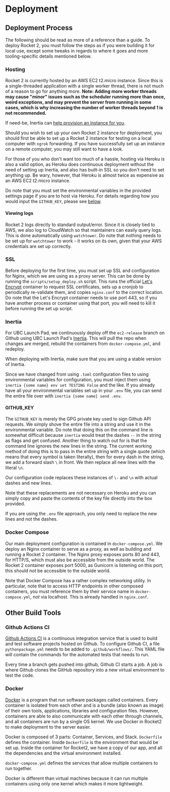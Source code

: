 # Deployment

## Deployment Process

The following should be read as more of a reference than a guide. To deploy
Rocket 2, you must follow the steps as if you were building it for local use,
except some tweaks in regards to where it goes and more tooling-specific details
mentioned below.

### Hosting

Rocket 2 is currently hosted by an AWS EC2 t2.micro instance. Since this is a
single-threaded application with a single worker thread, there is not much of a
reason to go for anything more. **Note: Adding more worker threads may cause
"minor" issues such as the scheduler running more than once, weird exceptions,
and may prevent the server from running in some cases, which is why increasing
the number of worker threads beyond 1 is not recommended.**

If need-be, Inertia can [help provision an instance for you][inert].

Should you wish to set up your own Rocket 2 instance for deployment, you should
first be able to set up a Rocket 2 instance for testing on a local computer
with `ngrok` forwarding. If you have successfully set up an instance on a remote
computer, you may still want to have a look.

For those of you who don't want too much of a hassle, hosting via Heroku is also
a valid option, as Heroku does continuous deployment without the need of setting
up Inertia, and also has built-in SSL so you don't need to set anything up. Be
wary, however, that Heroku is almost twice as expensive as an AWS EC2 t2.micro
instance.

Do note that you must set the environmental variables in the provided settings
page if you are to host via Heroku. For details regarding how you would input
the `GITHUB_KEY`, please see [below](#github-key).

[inert]: https://inertia.ubclaunchpad.com/#provisioning-a-remote

#### Viewing logs

Rocket 2 logs directly to standard output/error. Since it is closely tied to
AWS, we also log to CloudWatch so that maintainers can easily query logs. This
is done automatically using `watchtower`. Do note that nothing needs to be set
up for `watchtower` to work - it works on its own, given that your AWS
credentials are set up correctly.

### SSL

Before deploying for the first time, you must set up SSL and configuration for
Nginx, which we are using as a proxy server. This can be done by running the
`scripts/setup_deploy.sh` script. This runs the official
[Let's Encrypt](https://letsencrypt.org/) container to request SSL certificates,
sets up a cronjob to periodically re-validate them, and copies
`nginx.conf` to the correct location. Do note that the Let's
Encrypt container needs to use port 443, so if you have another process or
container using that port, you will need to kill it before running the
set up script.

### Inertia

For UBC Launch Pad, we continuously deploy off the `ec2-release` branch on
Github using UBC Launch Pad's
[Inertia](https://github.com/ubclaunchpad/inertia). This will pull the repo when
changes are merged, rebuild the containers from `docker-compose.yml`, and
redeploy.

When deploying with Inertia, make sure that you are using a stable version of
Inertia.

Since we have changed from using `.toml` configuration files to using
environmental variables for configuration, you must inject them using `inertia
{some name} env set TESTING False` and the like. If you already have all your
environmental variables set up in your `.env` file, you can send the entire file
over with `inertia {some name} send .env`.

#### GITHUB_KEY

The `GITHUB_KEY` is merely the GPG private key used to sign Github API requests.
We simply shove the entire file into a string and use it in the environmental
variable. Do note that doing this on the command line is somewhat difficult
because `inertia` would treat the dashes `--` in the string as flags and get
confused. Another thing to watch out for is that the command line ignores the
new lines in the string. The current working method of doing this is to pass in
the entire string with a single quote (which means that every symbol is taken
literally), then for every dash in the string, we add a forward slash `\` in
front. We then replace all new lines with the literal `\n`.

Our configuration code replaces these instances of `\-` and `\n` with actual
dashes and new lines.

Note that these replacements are not necessary on Heroku and you can simply copy
and paste the contents of the key file directly into the box provided.

If you are using the `.env` file approach, you only need to replace the new
lines and not the dashes.

### Docker Compose

Our main deployment configuration is contained in
`docker-compose.yml`. We deploy an Nginx container
to serve as a proxy, as well as building and running a Rocket 2 container.
The Nginx proxy exposes ports 80 and 443, for HTTP/S, which must also be
accessible from the outside world. The Rocket 2 container exposes port 5000,
as Gunicorn is listening on this port; this should *not* be accessible to
the outside world.

Note that Docker Compose has a rather complex networking utility. In particular,
note that to access HTTP endpoints in other composed containers, you must
reference them by their service name in `docker-compose.yml`, *not* via
localhost. This is already handled in `nginx.conf`.

## Other Build Tools

### Github Actions CI

[Github Actions CI](https://github.com/features/actions) is a continuous
integration service that is used to build and test software projects hosted on
Github. To configure Github CI, a file `pythonpackage.yml` needs to be added
to `.github/workflows/`. This YAML file will contain the commands for
the automated tests that needs to run.

Every time a branch gets pushed into github, Github CI starts a job. A job is
where Github clones the GitHub repository into a new virtual environment to
test the code.

### Docker

[Docker](https://docs.docker.com/get-started/) is a program that run software
packages called containers. Every container is isolated from each other and is
a bundle (also known as image) of their own tools, applications, libraries and
configuration files. However, containers are able to also communicate with each
other through channels, and all containers are run by a single OS kernel.
We use Docker in Rocket2 to make deployment to the server easier.

Docker is composed of 3 parts: Container, Services, and Stack.
`Dockerfile` defines the container. Inside `Dockerfile` is the environment that
would be set up. Inside the container for Rocket2, we have a copy of our app,
and all the dependencies and the virtual environment installed.

`docker-compose.yml` defines the services that allow multiple containers to run
together.

Docker is different than virtual machines because it can run multiple containers
using only one kernel which makes it more lightweight.

